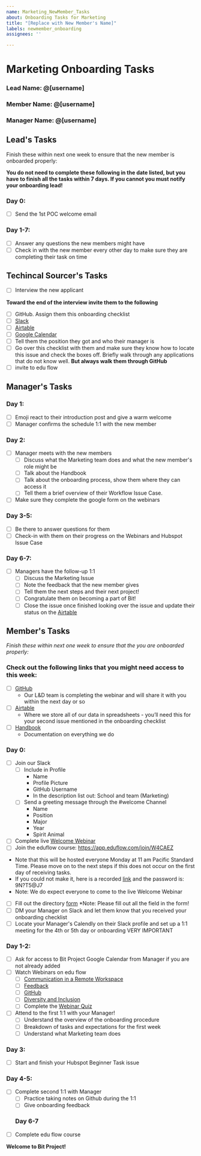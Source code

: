 ```yaml
---
name: Marketing_NewMember_Tasks
about: Onboarding Tasks for Marketing
title: "[Replace with New Member's Name]"
labels: newmember_onboarding
assignees: ''

---
```


# Marketing Onboarding Tasks 

### Lead Name: @[username]
### Member Name: @[username]
### Manager Name: @[username]

## Lead's Tasks

Finish these within next one week to ensure that the new member is onboarded properly:

**You do not need to complete these following in the date listed, but you have to finish all the tasks within 7 days. If you cannot you must notify your onboarding lead!** 

### Day 0:

- [ ] Send the 1st POC welcome email
### Day 1-7: 
- [ ] Answer any questions the new members might have
- [ ] Check in with the new member every other day to make sure they are completing their task on time 

## Techincal Sourcer's Tasks
- [ ] Interview the new applicant


**Toward the end of the interview invite them to the following**
- [ ] GitHub. Assign them this onboarding checklist
- [ ] [Slack](https://join.slack.com/t/bitdarlene/shared_invite/zt-9t88xlbb-DHBCQWOUZfu87P376dEEgQ) 
- [ ] [Airtable](https://airtable.com/invite/l?inviteId=invXpOyNXqokFT7Sq&inviteToken=ebee2d1d51eb059de30fc03f4f55abb50dd3d44f1fda27cac6206b020e4e5da1)
- [ ] [Google Calendar](https://calendar.google.com/calendar?cid=dWNkYXZpcy5lZHVfMGhpZzcwNmdlMWRuZmpsMWVyc3V1YmFyaHNAZ3JvdXAuY2FsZW5kYXIuZ29vZ2xlLmNvbQ)
- [ ] Tell them the position they got and who their manager is
- [ ] Go over this checklist with them and make sure they know how to locate this issue and check the boxes off. Briefly walk through any applications that do not know well. **But always walk them through GitHub**
- [ ] invite to edu flow 

## Manager's Tasks

### Day 1: 
- [ ] Emoji react to their introduction post and give a warm welcome
- [ ] Manager confirms the schedule 1:1 with the new member 

### Day 2:

- [ ] Manager meets with the new members 
  - [ ] Discuss what the Marketing team does and what the new member's role might be
  - [ ] Talk about the Handbook 
  - [ ] Talk about the onboarding process, show them where they can access it 
  - [ ] Tell them a brief overview of their Workflow Issue Case.  
- [ ] Make sure they complete the google form on the webinars 

### Day 3-5: 

- [ ] Be there to answer questions for them
- [ ] Check-in with them on their progress on the Webinars and Hubspot Issue Case 

### Day 6-7: 

- [ ] Managers have the follow-up 1:1 
  - [ ] Discuss the Marketing Issue 
  - [ ] Note the feedback that the new member gives 
  - [ ] Tell them the next steps and their next project!
  - [ ] Congratulate them on becoming a part of Bit!
  - [ ] Close the issue once finished looking over the issue and update their status on the [Airtable](https://airtable.com/tbl3kCGuIhI2J750b/viwpLQBh2oe3nJ7Fb?blocks=hide)

## Member's Tasks

_Finish these within next one week to ensure that the you are onboarded properly:_

### Check out the following links that you might need access to this week:
- [ ] [GitHub](github.com/bitprj/marketing)
  - Our L&D team is completing the webinar and will share it with you within the next day or so
- [ ] [Airtable](airtable.com)
  - Where we store all of our data in spreadsheets - you’ll need this for your second issue mentioned in the onboarding checklist
- [ ] [Handbook](about.bitproject.org)
  - Documentation on everything we do

### Day 0:

- [ ] Join our Slack
  - [ ] Include in Profile
    - Name
    - Profile Picture
    - GitHub Username
    - In the description list out: School and team (Marketing)
  - [ ] Send a greeting message through the #welcome Channel 
    - Name 
    - Position
    - Major 
    - Year
    - Spirit Animal
 - [ ] Complete live [Welcome Webinar](https://zoom.us/j/4639175564)
 - [ ] Join the eduflow course: https://app.eduflow.com/join/W4CAEZ

  - Note that this will be hosted everyone Monday at 11 am Pacific Standard Time. Please move on to the next steps if this does not occur on the first day of receiving tasks.
  - If you could not make it, here is a recorded [link](https://us02web.zoom.us/rec/share/3JMvcIj952BJboXuzB3OBLAmGK_daaa80CVP_fJcxUxsgT_ZLWk5A3LSnh9LzSSy) and the password is: 9N?T5@J7
  - Note: We do expect everyone to come to the live Welcome Webinar
  
  
- [ ] Fill out the directory [form](https://airtable.com/shrFZKfAcYcnunw20)
*Note: Please fill out all the field in the form!
- [ ] DM your Manager on Slack and let them know that you received your onboarding checklist
- [ ] Locate your Manager's Calendly on their Slack profile and set up a 1:1 meeting for the 4th or 5th day or onboarding VERY IMPORTANT

### Day 1-2:

- [ ] Ask for access to Bit Project Google Calendar from Manager if you are not already added 
- [ ] Watch Webinars on edu flow 
  - [ ] [Communication in a Remote Workspace](https://www.youtube.com/watch?v=2f9TkttynIk)
  - [ ] [Feedback](https://youtu.be/UlvYinqLsdo)
  - [ ] [GitHub](https://youtu.be/NNrP1QCF1JE)
  - [ ] [Diversity and Inclusion](https://youtu.be/dIvSjM-1Phw)
  - [ ] Complete the [Webinar Quiz](https://airtable.com/shr31V9xdVRxOffMA)
- [ ] Attend to the first 1:1 with your Manager!
  - [ ] Understand the overview of the onboarding procedure 
  - [ ] Breakdown of tasks and expectations for the first week 
  - [ ] Understand what Marketing team does

### Day 3:
- [ ] Start and finish your Hubspot Beginner Task issue

### Day 4-5:

- [ ] Complete second  1:1 with Manager 
  - [ ] Practice taking notes on Github during the 1:1 
  - [ ] Give onboarding feedback
  
  ### Day 6-7 
- [ ] Complete edu flow course

**Welcome to Bit Project!**
